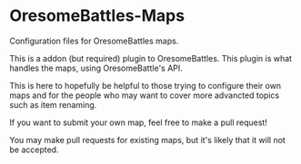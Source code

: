 OresomeBattles-Maps
===================

Configuration files for OresomeBattles maps.

This is a addon (but required) plugin to OresomeBattles. This plugin is what handles the maps, using OresomeBattle's API.

This is here to hopefully be helpful to those trying to configure their own maps and for the people who may want to cover more advancted topics such as item renaming.

If you want to submit your own map, feel free to make a pull request!

You may make pull requests for existing maps, but it's likely that it will not be accepted.
